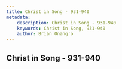 ```yaml
---
title: Christ in Song - 931-940
metadata:
    description: Christ in Song - 931-940
    keywords: Christ in Song, 931-940
    author: Brian Onang'o
---
```



## Christ in Song - 931-940
  